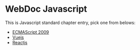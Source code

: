 # WebDoc Javascript

This is Javascript standard chapter entry, pick one from belows:

- [ECMAScript 2009](https://github.com/gangchn/webdoc/tree/main/javascript/es5)
- [Vuejs](#)
- [Reactjs](#)
